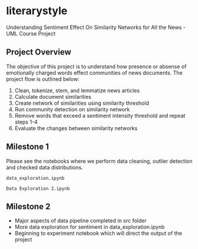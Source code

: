 # literarystyle
Understanding Sentiment Effect On Similarity Networks for All the News - UML Course Project

## Project Overview

The objective of this project is to understand how presence or absense of emotionally charged words effect communities of news documents. The project flow is outlined below:

1. Clean, tokenize, stem, and lemmatize news articles
2. Calculate document similarities
3. Create network of similarities using similarity threshold
4. Run community detection on similarity network
5. Remove words that exceed a sentiment intensity threshold and repeat steps 1-4
6. Evaluate the changes between similarity networks

## Milestone 1

Please see the notebooks where we perform data cleaning, outlier detection and checked data distributions.

`data_exploration.ipynb`

`Data Exploration 2.ipynb`

## Milestone 2

- Major aspects of data pipeline completed in src folder
- More data exploration for sentiment in data_exploration.ipynb
- Beginning to experiment notebook which will direct the output of the project